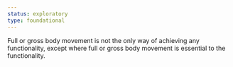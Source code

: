 ```yaml
---
status: exploratory
type: foundational
---
```


Full or gross body movement is not the only way of achieving any functionality, except where full or gross body movement is essential to the functionality.
